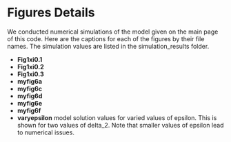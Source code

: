 # Figures Details
We conducted numerical simulations of the model given on the main page of this code. Here are the captions for each of the figures by their file names. The simulation values are listed in the simulation_results folder.
- **Fig1xi0.1**
- **Fig1xi0.2**
- **Fig1xi0.3**
- **myfig6a**
- **myfig6c**
- **myfig6d**
- **myfig6e**
- **myfig6f**
- **varyepsilon** model solution values for varied values of epsilon. This is shown for two values of delta_2. Note that smaller values of epsilon lead to numerical issues.

